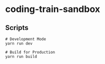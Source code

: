 # coding-train-sandbox

## Scripts
```
# Development Mode
yarn run dev

# Build for Production
yarn run build
```
